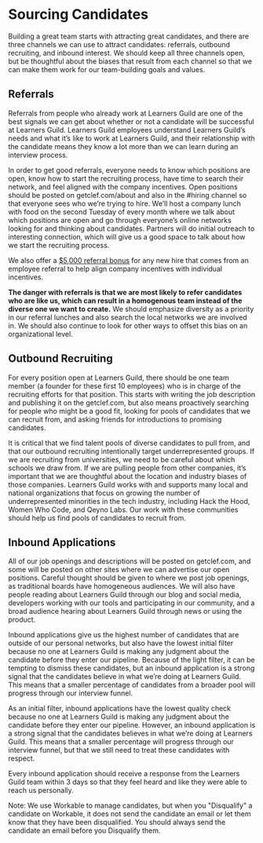 # Sourcing Candidates

Building a great team starts with attracting great candidates, and there are three channels we can use to attract candidates: referrals, outbound recruiting, and inbound interest.  We should keep all three channels open, but be thoughtful about the biases that result from each channel so that we can make them work for our team-building goals and values.

## Referrals

Referrals from people who already work at Learners Guild are one of the best signals we can get about whether or not a candidate will be successful at Learners Guild. Learners Guild employees understand Learners Guild’s needs and what it’s like to work at Learners Guild, and their relationship with the candidate means they know a lot more than we can learn during an interview process.

In order to get good referrals, everyone needs to know which positions are open, know how to start the recruiting process, have time to search their network, and feel aligned with the company incentives. Open positions should be posted on getclef.com/about and also in the #hiring channel so that everyone sees who we’re trying to hire. We’ll host a company lunch with food on the second Tuesday of every month where we talk about which positions are open and go through everyone’s online networks looking for and thinking about candidates. Partners will do initial outreach to interesting connection, which will give us a good space to talk about how we start the recruiting process.

We also offer a [$5,000 referral bonus](https://github.com/LearnersGuild/guide/blob/master/Benefits%20and%20Perks/Referral%20Bonuses.md) for any new hire that comes from an employee referral to help align company incentives with individual incentives.

**The danger with referrals is that we are most likely to refer candidates who are like us, which can result in a homogenous team instead of the diverse one we want to create.** We should emphasize diversity as a priority in our referral lunches and also search the local networks we are involved in. We should also continue to look for other ways to offset this bias on an organizational level.

## Outbound Recruiting

For every position open at Learners Guild, there should be one team member (a founder for these first 10 employees) who is in charge of the recruiting efforts for that position. This starts with writing the job description and publishing it on the getclef.com, but also means proactively searching for people who might be a good fit, looking for pools of candidates that we can recruit from, and asking friends for introductions to promising candidates.

It is critical that we find talent pools of diverse candidates to pull from, and that our outbound recruiting intentionally target underrepresented groups. If we are recruiting from universities, we need to be careful about which schools we draw from. If we are pulling people from other companies, it’s important that we are thoughtful about the location and industry biases of those companies. Learners Guild works with and supports many local and national organizations that focus on growing the number of underrepresented minorities in the tech industry, including Hack the Hood, Women Who Code, and Qeyno Labs. Our work with these communities should help us find pools of candidates to recruit from.

## Inbound Applications

All of our job openings and descriptions will be posted on getclef.com, and some will be posted on other sites where we can advertise our open positions. Careful thought should be given to where we post job openings, as traditional boards have homogeneous audiences. We will also have people reading about Learners Guild through our blog and social media, developers working with our tools and participating in our community, and a broad audience hearing about Learners Guild through news or using the product.

Inbound applications give us the highest number of candidates that are outside of our personal networks, but also have the lowest initial filter because no one at Learners Guild is making any judgment about the candidate before they enter our pipeline. Because of the light filter, it can be tempting to dismiss these candidates, but an inbound application is a strong signal that the candidates believe in what we’re doing at Learners Guild. This means that a smaller percentage of candidates from a broader pool will progress through our interview funnel.

As an initial filter, inbound applications have the lowest quality check because no one at Learners Guild is making any judgment about the candidate before they enter our pipeline. However, an inbound application is a strong signal that the candidates believes in what we’re doing at Learners Guild. This means that a smaller percentage will progress through our interview funnel, but that we still need to treat these candidates with respect.

Every inbound application should receive a response from the Learners Guild team within 3 days so that they feel heard and like they were able to reach us personally.

Note: We use Workable to manage candidates, but when you "Disqualify" a candidate on Workable, it does not send the candidate an email or let them know that they have been disqualified. You should always send the candidate an email before you Disqualify them.

